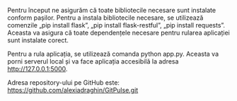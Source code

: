 Pentru început ne asigurăm că toate bibliotecile necesare sunt instalate conform pașilor. Pentru a instala bibliotecile necesare, se utilizează comenzile „pip install flask”, „pip install flask-restful”, „pip install requests”. Aceasta va asigura că toate dependențele necesare pentru rularea aplicației sunt instalate corect.

Pentru a rula aplicația, se utilizează comanda python app.py. Aceasta va porni serverul local și va face aplicația accesibilă la adresa http://127.0.0.1:5000.

Adresa repository-ului pe GitHub este: https://github.com/alexiadraghin/GitPulse.git
